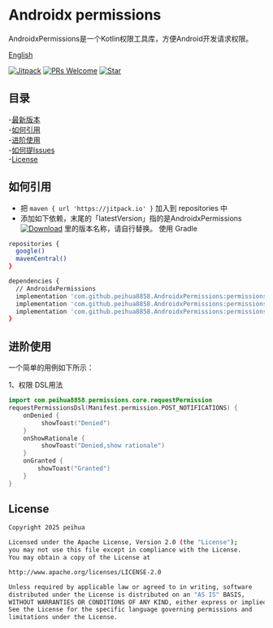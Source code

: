 #  Androidx permissions
AndroidxPermissions是一个Kotlin权限工具库，方便Android开发请求权限。

[English](README_EN.md)

[![Jitpack](https://jitpack.io/v/peihua8858/AndroidxPermissions.svg)](https://github.com/peihua8858)
[![PRs Welcome](https://img.shields.io/badge/PRs-Welcome-brightgreen.svg)](https://github.com/peihua8858)
[![Star](https://img.shields.io/github/stars/peihua8858/kotlinCommonUtils.svg)](https://github.com/peihua8858/AndroidxPermissions)


## 目录
-[最新版本](https://github.com/peihua8858/AndroidxPermissions/releases/tag/1.0.0)<br>
-[如何引用](#如何引用)<br>
-[进阶使用](#进阶使用)<br>
-[如何提Issues](https://github.com/peihua8858/AndroidxPermissions/wiki/%E5%A6%82%E4%BD%95%E6%8F%90Issues%3F)<br>
-[License](#License)<br>


## 如何引用
* 把 `maven { url 'https://jitpack.io' }` 加入到 repositories 中
* 添加如下依赖，末尾的「latestVersion」指的是AndroidxPermissions [![Download](https://jitpack.io/v/peihua8858/AndroidxPermissions.svg)](https://jitpack.io/#peihua8858/AndroidxPermissions) 里的版本名称，请自行替换。
使用 Gradle

```sh
repositories {
  google()
  mavenCentral()
}

dependencies {
  // AndroidxPermissions
  implementation 'com.github.peihua8858.AndroidxPermissions:permissions-core:${latestVersion}'
  implementation 'com.github.peihua8858.AndroidxPermissions:permissions-fragment:${latestVersion}'
  implementation 'com.github.peihua8858.AndroidxPermissions:permissions-compose:${latestVersion}'
}
```
## 进阶使用

一个简单的用例如下所示：

1、权限 DSL用法
```kotlin
import com.peihua8858.permissions.core.requestPermission
requestPermissionsDsl(Manifest.permission.POST_NOTIFICATIONS) {
    onDenied {
         showToast("Denied")
    }
    onShowRationale {
         showToast("Denied,show rationale")
    }
    onGranted {
        showToast("Granted")
    }
}
```
## License

```sh
Copyright 2025 peihua

Licensed under the Apache License, Version 2.0 (the "License");
you may not use this file except in compliance with the License.
You may obtain a copy of the License at

http://www.apache.org/licenses/LICENSE-2.0

Unless required by applicable law or agreed to in writing, software
distributed under the License is distributed on an "AS IS" BASIS,
WITHOUT WARRANTIES OR CONDITIONS OF ANY KIND, either express or implied.
See the License for the specific language governing permissions and
limitations under the License.
```
